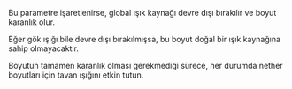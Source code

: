 Bu parametre işaretlenirse, global ışık kaynağı devre dışı bırakılır ve boyut karanlık olur.

Eğer gök ışığı bile devre dışı bırakılmışsa, bu boyut doğal bir ışık kaynağına sahip olmayacaktır.

Boyutun tamamen karanlık olması gerekmediği sürece, her durumda nether boyutları için tavan ışığını etkin tutun.